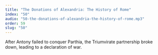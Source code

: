 ```yaml
---
title: "The Donations of Alexandria: The History of Rome"
index: "50"
audio: "50-the-donations-of-alexandria-the-history-of-rome.mp3"
order: 59
slug: "50"
---
```


After Antony failed to conquer Parthia, the Triumvirate partnership broke down, leading to a declaration of war.


